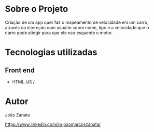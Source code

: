 


# Sobre o Projeto

Criação de um app quer faz o mapeamento de velocidade em um carro, através da intereção com usuário sobre nome, tipo e a velocidade que o carro pode atingir para que ele nao esquente o motor. 

# Tecnologias utilizadas
## Front end
- HTML /JS / 


# Autor

João Zanata

https://www.linkedin.com/in/joaomarcoszanata/
